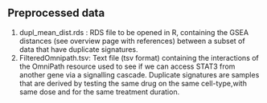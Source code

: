 ## Preprocessed data
1. dupl_mean_dist.rds : RDS file to be opened in R, containing the GSEA distances (see overview page with references) between a subset of data that have duplicate signatures.
2. FilteredOmnipath.tsv: Text file (tsv format) containing the interactions of the OmniPath resource used to see if we can access STAT3 from another gene via a signalling cascade.
Duplicate signatures are samples that are derived by testing the same drug on the same cell-type,with same dose and for the same treatment duration.


